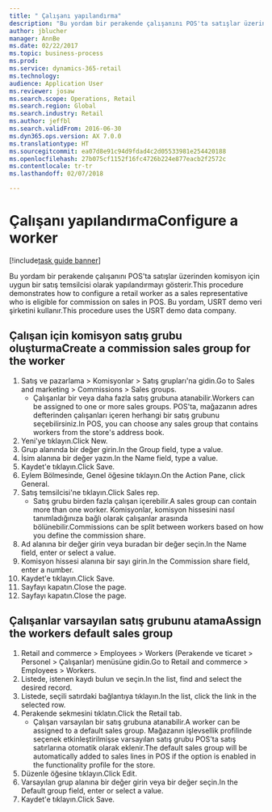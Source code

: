 ```yaml
--- 
title: " Çalışanı yapılandırma"
description: "Bu yordam bir perakende çalışanını POS'ta satışlar üzerinden komisyon için uygun bir satış temsilcisi olarak yapılandırmayı gösterir."
author: jblucher
manager: AnnBe
ms.date: 02/22/2017
ms.topic: business-process
ms.prod: 
ms.service: dynamics-365-retail
ms.technology: 
audience: Application User
ms.reviewer: josaw
ms.search.scope: Operations, Retail
ms.search.region: Global
ms.search.industry: Retail
ms.author: jeffbl
ms.search.validFrom: 2016-06-30
ms.dyn365.ops.version: AX 7.0.0
ms.translationtype: HT
ms.sourcegitcommit: ea07d8e91c94d9fdad4c2d05533981e254420188
ms.openlocfilehash: 27b075cf1152f16fc4726b224e877eacb2f2572c
ms.contentlocale: tr-tr
ms.lasthandoff: 02/07/2018

---
```

# <a name="configure-a-worker"></a><span data-ttu-id="d344d-103"> Çalışanı yapılandırma</span><span class="sxs-lookup"><span data-stu-id="d344d-103">Configure a worker</span></span>

[!include[task guide banner](../includes/task-guide-banner.md)]

<span data-ttu-id="d344d-104">Bu yordam bir perakende çalışanını POS'ta satışlar üzerinden komisyon için uygun bir satış temsilcisi olarak yapılandırmayı gösterir.</span><span class="sxs-lookup"><span data-stu-id="d344d-104">This procedure demonstrates how to configure a retail worker as a sales representative who is eligible for commission on sales in POS.</span></span> <span data-ttu-id="d344d-105">Bu yordam, USRT demo veri şirketini kullanır.</span><span class="sxs-lookup"><span data-stu-id="d344d-105">This procedure uses the USRT demo data company.</span></span>


## <a name="create-a-commission-sales-group-for-the-worker"></a><span data-ttu-id="d344d-106">Çalışan için komisyon satış grubu oluşturma</span><span class="sxs-lookup"><span data-stu-id="d344d-106">Create a commission sales group for the worker</span></span>
1. <span data-ttu-id="d344d-107">Satış ve pazarlama > Komisyonlar > Satış grupları'na gidin.</span><span class="sxs-lookup"><span data-stu-id="d344d-107">Go to Sales and marketing > Commissions > Sales groups.</span></span>
    * <span data-ttu-id="d344d-108">Çalışanlar bir veya daha fazla satış grubuna atanabilir.</span><span class="sxs-lookup"><span data-stu-id="d344d-108">Workers can be assigned to one or more sales groups.</span></span> <span data-ttu-id="d344d-109">POS'ta, mağazanın adres defterinden çalışanları içeren herhangi bir satış grubunu seçebilirsiniz.</span><span class="sxs-lookup"><span data-stu-id="d344d-109">In POS, you can choose any sales group that contains workers from the store's address book.</span></span>  
2. <span data-ttu-id="d344d-110">Yeni'ye tıklayın.</span><span class="sxs-lookup"><span data-stu-id="d344d-110">Click New.</span></span>
3. <span data-ttu-id="d344d-111">Grup alanında bir değer girin.</span><span class="sxs-lookup"><span data-stu-id="d344d-111">In the Group field, type a value.</span></span>
4. <span data-ttu-id="d344d-112">İsim alanına bir değer yazın.</span><span class="sxs-lookup"><span data-stu-id="d344d-112">In the Name field, type a value.</span></span>
5. <span data-ttu-id="d344d-113">Kaydet'e tıklayın.</span><span class="sxs-lookup"><span data-stu-id="d344d-113">Click Save.</span></span>
6. <span data-ttu-id="d344d-114">Eylem Bölmesinde, Genel öğesine tıklayın.</span><span class="sxs-lookup"><span data-stu-id="d344d-114">On the Action Pane, click General.</span></span>
7. <span data-ttu-id="d344d-115">Satış temsilcisi'ne tıklayın.</span><span class="sxs-lookup"><span data-stu-id="d344d-115">Click Sales rep.</span></span>
    * <span data-ttu-id="d344d-116">Satış grubu birden fazla çalışan içerebilir.</span><span class="sxs-lookup"><span data-stu-id="d344d-116">A sales group can contain more than one worker.</span></span> <span data-ttu-id="d344d-117">Komisyonlar, komisyon hissesini nasıl tanımladığınıza bağlı olarak çalışanlar arasında bölünebilir.</span><span class="sxs-lookup"><span data-stu-id="d344d-117">Commissions can be split between workers based on how you define the commission share.</span></span>  
8. <span data-ttu-id="d344d-118">Ad alanına bir değer girin veya buradan bir değer seçin.</span><span class="sxs-lookup"><span data-stu-id="d344d-118">In the Name field, enter or select a value.</span></span>
9. <span data-ttu-id="d344d-119">Komisyon hissesi alanına bir sayı girin.</span><span class="sxs-lookup"><span data-stu-id="d344d-119">In the Commission share field, enter a number.</span></span>
10. <span data-ttu-id="d344d-120">Kaydet'e tıklayın.</span><span class="sxs-lookup"><span data-stu-id="d344d-120">Click Save.</span></span>
11. <span data-ttu-id="d344d-121">Sayfayı kapatın.</span><span class="sxs-lookup"><span data-stu-id="d344d-121">Close the page.</span></span>
12. <span data-ttu-id="d344d-122">Sayfayı kapatın.</span><span class="sxs-lookup"><span data-stu-id="d344d-122">Close the page.</span></span>

## <a name="assign-the-workers-default-sales-group"></a><span data-ttu-id="d344d-123">Çalışanlar varsayılan satış grubunu atama</span><span class="sxs-lookup"><span data-stu-id="d344d-123">Assign the workers default sales group</span></span>
1. <span data-ttu-id="d344d-124">Retail and commerce > Employees > Workers (Perakende ve ticaret > Personel > Çalışanlar) menüsüne gidin.</span><span class="sxs-lookup"><span data-stu-id="d344d-124">Go to Retail and commerce > Employees > Workers.</span></span>
2. <span data-ttu-id="d344d-125">Listede, istenen kaydı bulun ve seçin.</span><span class="sxs-lookup"><span data-stu-id="d344d-125">In the list, find and select the desired record.</span></span>
3. <span data-ttu-id="d344d-126">Listede, seçili satırdaki bağlantıya tıklayın.</span><span class="sxs-lookup"><span data-stu-id="d344d-126">In the list, click the link in the selected row.</span></span>
4. <span data-ttu-id="d344d-127">Perakende sekmesini tıklatın.</span><span class="sxs-lookup"><span data-stu-id="d344d-127">Click the Retail tab.</span></span>
    * <span data-ttu-id="d344d-128">Çalışan varsayılan bir satış grubuna atanabilir.</span><span class="sxs-lookup"><span data-stu-id="d344d-128">A worker can be assigned to a default sales group.</span></span> <span data-ttu-id="d344d-129">Mağazanın işlevsellik profilinde seçenek etkinleştirilmişse varsayılan satış grubu POS'ta satış satırlarına otomatik olarak eklenir.</span><span class="sxs-lookup"><span data-stu-id="d344d-129">The default sales group will be automatically added to sales lines in POS if the option is enabled in the functionality profile for the store.</span></span>  
5. <span data-ttu-id="d344d-130">Düzenle öğesine tıklayın.</span><span class="sxs-lookup"><span data-stu-id="d344d-130">Click Edit.</span></span>
6. <span data-ttu-id="d344d-131">Varsayılan grup alanına bir değer girin veya bir değer seçin.</span><span class="sxs-lookup"><span data-stu-id="d344d-131">In the Default group field, enter or select a value.</span></span>
7. <span data-ttu-id="d344d-132">Kaydet'e tıklayın.</span><span class="sxs-lookup"><span data-stu-id="d344d-132">Click Save.</span></span>



